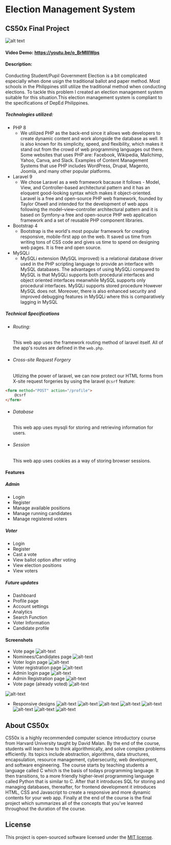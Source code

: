 # Election Management System
## CS50x Final Project


![alt text](https://raw.githubusercontent.com/laravel/art/master/logo-lockup/5%20SVG/2%20CMYK/1%20Full%20Color/laravel-logolockup-cmyk-red.svg "Laravel")
#### Video Demo: https://youtu.be/o_BrMlIlWps
#### Description:
Conducting Student/Pupil Government Election is a bit complicated especially when done usign the traditional ballot and paper method. Most schools in the Philippines still utilize the traditional method when conducting elections. To tackle this problem I created an election management system suitable for this situation.This election management system is compliant to the specifications of DepEd Philippines.

##### Technologies utilized:

- PHP 8
  - We utilized PHP as the back-end since it allows web developers to create dynamic content and work alongside the database as well. It is also known for its simplicity, speed, and flexibility, which makes it stand out from the crowd of web programming languages out there. Some websites that uses PHP are: Facebook, Wikipedia, Mailchimp, Yahoo, Canva, and Slack. Examples of Content Management Systems that use PHP includes WordPress, Drupal, Magento, Joomla, and many other popular platforms.
- Laravel 9
  - We chose Laravel as a web framework bacause it follows - Model, View, and Controller-based architectural pattern and it has an eloquent good-looking syntax which makes it object-oriented. Laravel is a free and open-source PHP web framework, founded by Taylor Otwell and intended for the development of web apps following the model–view–controller architectural pattern and it is based on Symfony-a free and open-source PHP web application framework and a set of reusable PHP component libraries.
- Bootstrap 4
  - Bootstrap is the world's most popular framework for creating responsive, mobile-first app on the web. It saved us time from writing tons of CSS code and gives us time to spend on designing web pages. It is free and open source. 
- MySQLi
  - MySQLi extension (MySQL improved) is a relational database driver used in the PHP scripting language to provide an interface with MySQL databases. The advantages of using MySQLi compared to MySQL is that MySQLi supports both procedural interfaces and object oriented interfaces meanwhile MySQL supports only procedural interfaces. MySQLi supports stored procedure However MySQL does not. Moreover, there is also enhanced security and improved debugging features in MySQLi where this is comparatively lagging in MySQL


##### Technical Specifications
- ###### Routing:
    This web app uses the framework routing method of laravel itself. All of the app's routes are defined in the `web.php`.
- ###### Cross-site Request Forgery
    Utlizing the power of laravel, we can now  protect our HTML forms from X-site request forgeries by using the laravel `@csrf` feature:
```HTML
<form method="POST" action="/profile">
    @csrf
</form>
```
- ###### Database
    This web app uses mysqli for storing and retrieving information for users.
- ###### Session
    This web app uses cookies as a way of storing browser sessions.

#### Features
##### Admin
- Login
- Register
- Manage available positions
- Manage running candidates
- Manage registered voters

##### Voter
- Login
- Register
- Cast a vote
- View ballot option after voting
- View election positions
- View voters

##### Future updates
- Dashboard
- Profile page
- Account settings
- Analytics
- Search Function
- Voter Information
- Candidate profile

#### Screenshots
- Vote page
![alt-text](./screenshots/Screenshot%20(74).png)
- Nominees/Candidates page
![alt-text](./screenshots/Screenshot%20(75).png)
- Voter login page
![alt-text](./screenshots/Screenshot%20(76).png)
- Voter registration page
![alt-text](./screenshots/Screenshot%20(77).png)
- Admin login page
![alt-text](./screenshots/Screenshot%20(78).png)
- Admin Registration page
![alt-text](./screenshots/Screenshot%20(79).png)
- Vote page (already voted)
![alt-text](./screenshots/Screenshot%20(81).png)

![alt-text](./screenshots/Screenshot%20(82).png)
- Responsive designs
![alt-text](./screenshots/Screenshot%20(83).png)
![alt-text](./screenshots/Screenshot%20(84).png)
![alt-text](./screenshots/Screenshot%20(85).png)
![alt-text](./screenshots/Screenshot%20(86).png)
![alt-text](./screenshots/Screenshot%20(87).png)
![alt-text](./screenshots/Screenshot%20(88).png)
![alt-text](./screenshots/Screenshot%20(89).png)
![alt-text](./screenshots/Screenshot%20(90).png)

## About CS50x
CS50x is a highly recommended computer science introductory course from Harvard University taught by David Malan. By the end of the course, students will learn how to think algorithmically, and solve complex problems efficiently. Its topics include abstraction, algorithms, data structures, encapsulation, resource management, cybersecurity, web development, and software engineering. The course starts by teaching students a language called C which is the basis of todays programming language. It then transitions, to a more friendly higher-level programming language called Python that is similar to C. After that it introduces SQL for storing and managing databases, thereafter, for frontend development it introduces HTML, CSS and Javascript to create a responsive and more dynamic contents for your web app. Finally at the end of the course is the final project which summarizes all of the concepts that you've leanred throughout the duration of the course.

## License
This project is open-sourced software licensed under the [MIT license](https://opensource.org/licenses/MIT).
